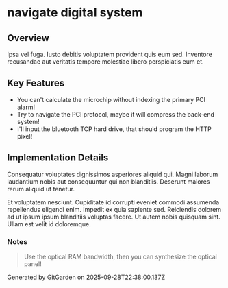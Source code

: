 # navigate digital system

## Overview
Ipsa vel fuga. Iusto debitis voluptatem provident quis eum sed. Inventore recusandae aut veritatis tempore molestiae libero perspiciatis eum et.

## Key Features
- You can't calculate the microchip without indexing the primary PCI alarm!
- Try to navigate the PCI protocol, maybe it will compress the back-end system!
- I'll input the bluetooth TCP hard drive, that should program the HTTP pixel!

## Implementation Details
Consequatur voluptates dignissimos asperiores aliquid qui. Magni laborum laudantium nobis aut consequuntur qui non blanditiis. Deserunt maiores rerum aliquid ut tenetur.
 Et voluptatem nesciunt. Cupiditate id corrupti eveniet commodi assumenda repellendus eligendi enim. Impedit ex quia sapiente sed. Reiciendis dolorem ad ut ipsum ipsum blanditiis voluptas facere. Ut autem nobis quisquam sint. Ullam est velit id doloremque.

### Notes
> Use the optical RAM bandwidth, then you can synthesize the optical panel!

Generated by GitGarden on 2025-09-28T22:38:00.137Z